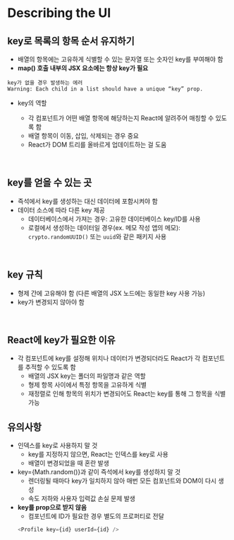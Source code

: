 # Describing the UI

## key로 목록의 항목 순서 유지하기

- 배열의 항목에는 고유하게 식별할 수 있는 문자열 또는 숫자인 key를 부여해야 함
- **map() 호출 내부의 JSX 요소에는 항상 key가 필요**

```
key가 없을 경우 발생하는 에러
Warning: Each child in a list should have a unique “key” prop.
```

- key의 역할

  - 각 컴포넌트가 어떤 배열 항목에 해당하는지 React에 알려주어 매칭할 수 있도록 함
  - 배열 항목이 이동, 삽입, 삭제되는 경우 중요
  - React가 DOM 트리를 올바르게 업데이트하는 걸 도움

<br>

## key를 얻을 수 있는 곳

- 즉석에서 key를 생성하는 대신 데이터에 포함시켜야 함
- 데이터 소스에 따라 다른 key 제공
  - 데이터베이스에서 가져는 경우: 고유한 데이터베이스 key/ID를 사용
  - 로컬에서 생성하는 데이터일 경우(ex. 메모 작성 앱의 메모): `crypto.randomUUID()` 또는 `uuid`와 같은 패키지 사용

<br>

## key 규칙

- 형제 간에 고유해야 함 (다른 배열의 JSX 노드에는 동일한 key 사용 가능)
- key가 변경되지 않아야 함

<br>

## React에 key가 필요한 이유

- 각 컴포넌트에 key를 설정해 위치나 데이터가 변경되더라도 React가 각 컴포넌트를 추적할 수 있도록 함
  - 배열의 JSX key는 폴더의 파일명과 같은 역할
  - 형제 항목 사이에서 특정 항목을 고유하게 식별
  - 재정렬로 인해 항목의 위치가 변경되어도 React는 key를 통해 그 항목을 식별 가능

## 유의사항

- 인덱스를 key로 사용하지 말 것
  - key를 지정하지 않으면, React는 인덱스를 key로 사용
  - 배열이 변경되었을 때 혼란 발생
- key={Math.random()}과 같이 즉석에서 key를 생성하지 말 것
  - 렌더링될 때마다 key가 일치하지 않아 매번 모든 컴포넌트와 DOM이 다시 생성
  - 속도 저하와 사용자 입력값 손실 문제 발생
- **key를 prop으로 받지 않음**
  - 컴포넌트에 ID가 필요한 경우 별도의 프로퍼티로 전달
  ```js
  <Profile key={id} userId={id} />
  ```
